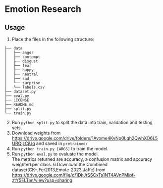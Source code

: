 # Emotion Research
## Usage
1. Place the files in the following structure:
```
├── data
│   ├── anger
│   ├── contempt
│   ├── disgust
│   ├── fear
│   ├── happy
│   ├── neutral
│   ├── sad
│   └── surprise
│   └── labels.csv
├── dataset.py
├── eval.py
├── LICENSE
├── README.md
├── split.py
└── train.py
```
2. Run `python split.py` to split the data into train, validation and testing sets.
3. Download weights from https://drive.google.com/drive/folders/1Avome4KvNp0Lqh2QwhXO6L5URQjzCjUq and saved in `pretrained/`
4. Run `python train.py [ARGS]` to train the model.
5. Run `python eval.py` to evaluate the model.  
The metrics returned are accuracy, a confusion matrix and accuracy weighted per class.
6.Download the Combined dataset(CK+,Fer2013,Emote-2023,Jaffe) from https://drive.google.com/file/d/1DkJrS6CxTs1NT4AVnPMlpf-ztY5ELTan/view?usp=sharing
